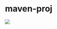 # maven-proj

<a href="http://13.235.195.103:9000/api/project_badges/measure?project=org.springframework%3Ajava-sonarqube-maven&metric=alert_status"><img src="http://13.235.195.103:9000/api/project_badges/measure?project=org.springframework%3Ajava-sonarqube-maven&metric=alert_status"/></a>
